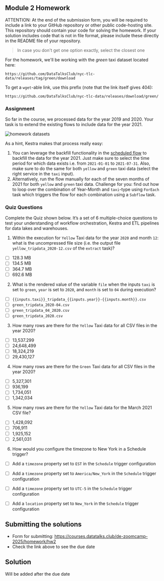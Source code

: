 ## Module 2 Homework

ATTENTION: At the end of the submission form, you will be required to include a link to your GitHub repository or other public code-hosting site. This repository should contain your code for solving the homework. If your solution includes code that is not in file format, please include these directly in the README file of your repository.

> In case you don't get one option exactly, select the closest one 

For the homework, we'll be working with the _green_ taxi dataset located here:

`https://github.com/DataTalksClub/nyc-tlc-data/releases/tag/green/download`

To get a `wget`-able link, use this prefix (note that the link itself gives 404):

`https://github.com/DataTalksClub/nyc-tlc-data/releases/download/green/`

### Assignment

So far in the course, we processed data for the year 2019 and 2020. Your task is to extend the existing flows to include data for the year 2021.

![homework datasets](../../../02-workflow-orchestration/images/homework.png)

As a hint, Kestra makes that process really easy:
1. You can leverage the backfill functionality in the [scheduled flow](../../../02-workflow-orchestration/flows/07_gcp_taxi_scheduled.yaml) to backfill the data for the year 2021. Just make sure to select the time period for which data exists i.e. from `2021-01-01` to `2021-07-31`. Also, make sure to do the same for both `yellow` and `green` taxi data (select the right service in the `taxi` input).
2. Alternatively, run the flow manually for each of the seven months of 2021 for both `yellow` and `green` taxi data. Challenge for you: find out how to loop over the combination of Year-Month and `taxi`-type using `ForEach` task which triggers the flow for each combination using a `Subflow` task.

### Quiz Questions

Complete the Quiz shown below. It’s a set of 6 multiple-choice questions to test your understanding of workflow orchestration, Kestra and ETL pipelines for data lakes and warehouses.

1) Within the execution for `Yellow` Taxi data for the year `2020` and month `12`: what is the uncompressed file size (i.e. the output file `yellow_tripdata_2020-12.csv` of the `extract` task)?
- [ ] 128.3 MB
- [ ] 134.5 MB
- [ ] 364.7 MB
- [ ] 692.6 MB

2) What is the rendered value of the variable `file` when the inputs `taxi` is set to `green`, `year` is set to `2020`, and `month` is set to `04` during execution?
- [ ] `{{inputs.taxi}}_tripdata_{{inputs.year}}-{{inputs.month}}.csv` 
- [ ] `green_tripdata_2020-04.csv`
- [ ] `green_tripdata_04_2020.csv`
- [ ] `green_tripdata_2020.csv`

3) How many rows are there for the `Yellow` Taxi data for all CSV files in the year 2020?
- [ ] 13,537.299
- [ ] 24,648,499
- [ ] 18,324,219
- [ ] 29,430,127

4) How many rows are there for the `Green` Taxi data for all CSV files in the year 2020?
- [ ] 5,327,301
- [ ] 936,199
- [ ] 1,734,051
- [ ] 1,342,034

5) How many rows are there for the `Yellow` Taxi data for the March 2021 CSV file?
- [ ] 1,428,092
- [ ] 706,911
- [ ] 1,925,152
- [ ] 2,561,031

6) How would you configure the timezone to New York in a Schedule trigger?
- [ ] Add a `timezone` property set to `EST` in the `Schedule` trigger configuration  
- [ ] Add a `timezone` property set to `America/New_York` in the `Schedule` trigger configuration
- [ ] Add a `timezone` property set to `UTC-5` in the `Schedule` trigger configuration
- [ ] Add a `location` property set to `New_York` in the `Schedule` trigger configuration  


## Submitting the solutions

* Form for submitting: https://courses.datatalks.club/de-zoomcamp-2025/homework/hw2
* Check the link above to see the due date

## Solution

Will be added after the due date
